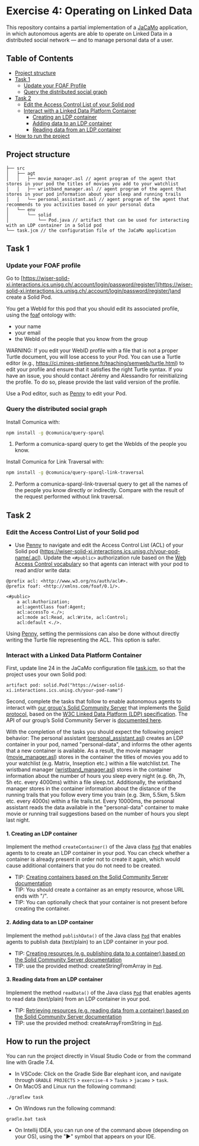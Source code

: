 # Exercise 4: Operating on Linked Data

This repository contains a partial implementation of a [JaCaMo](https://jacamo-lang.github.io/) application, in which autonomous agents are able to operate on Linked Data in a distributed social network — and to manage personal data of a user.

## Table of Contents
- [Project structure](#project-structure)
- [Task 1](#task-1)
  - [Update your FOAF Profile](#update-your-foaf-profile)
  - [Query the distributed social graph](#query-the-distributed-social-graph)
- [Task 2](#task-2)
  - [Edit the Access Control List of your Solid pod](#edit-the-access-control-list-of-your-solid-pod)
  - [Interact with a Linked Data Platform Container](#interact-with-a-linked-data-platform-container)
    - [Creating an LDP container](#1-creating-an-ldp-container)
    - [Adding data to an LDP container](#2-adding-data-to-an-ldp-container)
    - [Reading data from an LDP container](#3-reading-data-from-an-ldp-container)
- [How to run the project](#how-to-run-the-project)


## Project structure
```
├── src
│   ├── agt
│   │   ├── movie_manager.asl // agent program of the agent that stores in your pod the titles of movies you add to your watchlist
│   │   ├── wristband_manager.asl // agent program of the agent that stores in your pod information about your sleep and running trails
│   │   └── personal_assistant.asl // agent program of the agent that recommends to you activities based on your personal data
│   └── env
│       └── solid
│           └── Pod.java // artifact that can be used for interacting with an LDP container in a Solid pod
└── task.jcm // the configuration file of the JaCaMo application
```

## Task 1

### Update your FOAF profile

Go to [https://wiser-solid-xi.interactions.ics.unisg.ch/.account/login/password/register/](https://wiser-solid-xi.interactions.ics.unisg.ch/.account/login/password/register/)and create a Solid Pod.

You get a WebId for this pod that you should edit its associated profile, using the [foaf](http://xmlns.com/foaf/spec/) ontology with:
- your name
- your email
- the WebId of the people that you know from the group

WARNING: If you edit your WebID profile with a file that is not a proper Turtle document, you will lose access to your Pod. You can use a Turtle editor (e.g., https://ci.mines-stetienne.fr/teaching/semweb/turtle.html) to edit your profile and ensure that it satisfies the right Turtle syntax. If you have an issue, you should contact Jérémy and Alessandro for reinitializing the profile. To do so, please provide the last valid version of the profile.

Use a Pod editor, such as [Penny](https://penny.vincenttunru.com/) to edit your Pod.

### Query the distributed social graph

Install Comunica with:

```bash
npm install -g @comunica/query-sparql
```

1. Perform a comunica-sparql query to get the WebIds of the people you know.

Install Comunica for Link Traversal with:

```bash
npm install -g @comunica/query-sparql-link-traversal
```

2. Perform a comunica-sparql-link-traversal query to get all the names of the people you know directly or indirectly. Compare with the result of the request performed without link traversal.

## Task 2
### Edit the Access Control List of your Solid pod
- Use [Penny](https://penny.vincenttunru.com/) to navigate and edit the Access Control List (ACL) of your Solid pod (https://wiser-solid-xi.interactions.ics.unisg.ch/your-pod-name/.acl). Update the `<#public>` authorization rule based on the [Web Access Control vocabulary](https://solid.github.io/web-access-control-spec/#authorization-rule) so that agents can interact with your pod to read and/or write data:
```
@prefix acl: <http://www.w3.org/ns/auth/acl#>.
@prefix foaf: <http://xmlns.com/foaf/0.1/>.

<#public>
    a acl:Authorization;
    acl:agentClass foaf:Agent;
    acl:accessTo <./>;
    acl:mode acl:Read, acl:Write, acl:Control;
    acl:default <./>.
```

Using [Penny](https://penny.vincenttunru.com/), setting the permissions can also be done without directly writing the Turtle file representing the ACL. This option is safer.

### Interact with a Linked Data Platform Container
First, update line 24 in the JaCaMo configuration file [task.jcm](task.jcm), so that the project uses your own Solid pod:
```
artifact pod: solid.Pod("https://wiser-solid-xi.interactions.ics.unisg.ch/your-pod-name")
```

Second, complete the tasks that follow to enable autonomous agents to interact with [our group's Solid Community Server](https://wiser-solid-xi.interactions.ics.unisg.ch) that implements the [Solid protocol](https://solidproject.org/TR/protocol), based on the [W3C Linked Data Platform (LDP) specification](https://www.w3.org/TR/ldp/). The API of our group’s Solid Community Server is [documented here](https://communitysolidserver.github.io/CommunitySolidServer/latest/).

With the completion of the tasks you should expect the following project behavior: The personal assistant ([personal_assistant.asl](src/agt/personal_assistant.asl)) creates an LDP container in your pod, named "personal-data", and informs the other agents that a new container is available. As a result, the movie manager ([movie_manager.asl](src/agt/movie_manager.asl)) stores in the container the titles of movies you add to your watchlist (e.g. Matrix, Inseption etc.) within a file watchlist.txt. The wristband manager ([wristband_manager.asl](src/agt/wristband_manager.asl)) stores in the container information about the number of hours you sleep every night (e.g. 6h, 7h, 5h etc. every 4000ms) within a file sleep.txt. Additionally, the wristband manager stores in the container information about the distance of the running trails that you follow every time you train (e.g. 3km, 5.5km, 5.5km etc. every 4000s) within a file trails.txt. Every 10000ms, the personal assistant reads the data available in the "personal-data" container to make movie or running trail suggestions based on the number of hours you slept last night.

#### 1. Creating an LDP container
Implement the method `createContainer()` of the Java class [`Pod`](src/env/solid/Pod.java) that enables agents to to create an LDP container in your pod. You can check whether a container is already present in order not to create it again, which would cause additional containers that you do not need to be created.
- TIP: [Creating containers based on the Solid Community Server documentation](https://communitysolidserver.github.io/CommunitySolidServer/latest/usage/example-requests/#put-creating-resources-for-a-given-url)
- TIP: You should create a container as an empty resource, whose URL ends with "/".
- TIP: You can optionally check that your container is not present before creating the container.

#### 2. Adding data to an LDP container
Implement the method `publishData()` of the Java class [`Pod`](src/env/solid/Pod.java) that enables agents to publish data (text/plain) to an LDP container in your pod.
- TIP: [Creating resources (e.g. publishing data to a container) based on the Solid Community Server documentation](https://communitysolidserver.github.io/CommunitySolidServer/latest/usage/example-requests/#put-creating-resources-for-a-given-url)
- TIP: use the provided method: createStringFromArray in [`Pod`](src/env/solid/Pod.java).

#### 3. Reading data from an LDP container
Implement the method `readData()` of the Java class [`Pod`](src/env/solid/Pod.java) that enables agents to read data (text/plain) from an LDP container in your pod.
- TIP: [Retrieving resources (e.g. reading data from a container) based on the Solid Community Server documentation](https://communitysolidserver.github.io/CommunitySolidServer/latest/usage/example-requests/#get-retrieving-resources)
- TIP: use the provided method: createArrayFromString in [`Pod`](src/env/solid/Pod.java).

## How to run the project
You can run the project directly in Visual Studio Code or from the command line with Gradle 7.4.
- In VSCode:  Click on the Gradle Side Bar elephant icon, and navigate through `GRADLE PROJECTS` > `exercise-4` > `Tasks` > `jacamo` > `task`.
- On MacOS and Linux run the following command:
```shell
./gradlew task
```
- On Windows run the following command:
```shell
gradle.bat task
```
- On Intellij IDEA, you can run one of the command above (depending on your OS), using the "▶" symbol that appears on your IDE.
